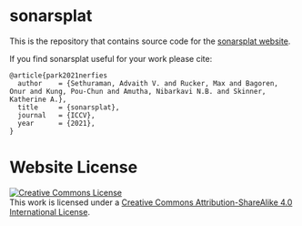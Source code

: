 # sonarsplat

This is the repository that contains source code for the [sonarsplat website](https://nerfies.github.io).

If you find sonarsplat useful for your work please cite:
```
@article{park2021nerfies
  author    = {Sethuraman, Advaith V. and Rucker, Max and Bagoren, Onur and Kung, Pou-Chun and Amutha, Nibarkavi N.B. and Skinner, Katherine A.},
  title     = {sonarsplat},
  journal   = {ICCV},
  year      = {2021},
}
```

# Website License
<a rel="license" href="http://creativecommons.org/licenses/by-sa/4.0/"><img alt="Creative Commons License" style="border-width:0" src="https://i.creativecommons.org/l/by-sa/4.0/88x31.png" /></a><br />This work is licensed under a <a rel="license" href="http://creativecommons.org/licenses/by-sa/4.0/">Creative Commons Attribution-ShareAlike 4.0 International License</a>.
